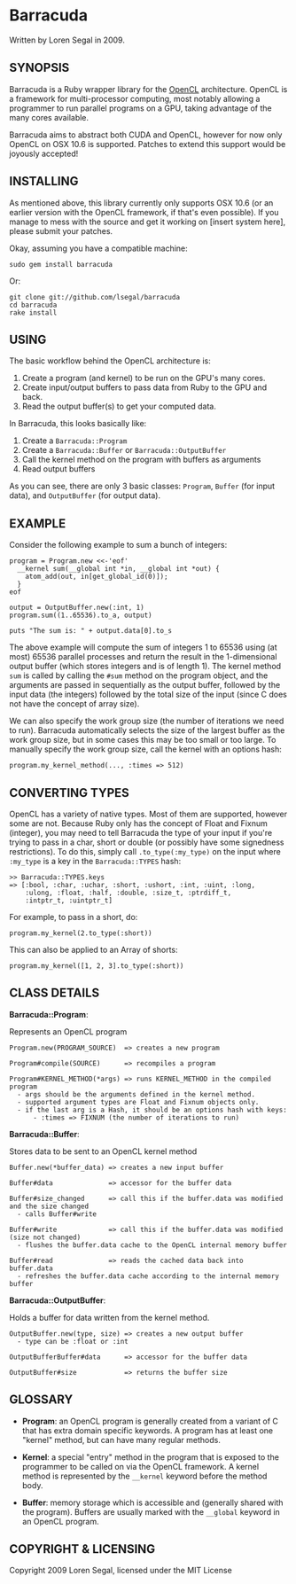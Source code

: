 Barracuda
=========

Written by Loren Segal in 2009.

SYNOPSIS
--------

Barracuda is a Ruby wrapper library for the [OpenCL][1] architecture. OpenCL is a
framework for multi-processor computing, most notably allowing a programmer
to run parallel programs on a GPU, taking advantage of the many cores
available.

Barracuda aims to abstract both CUDA and OpenCL, however for now only OpenCL
on OSX 10.6 is supported. Patches to extend this support would be joyously
accepted!

INSTALLING
----------

As mentioned above, this library currently only supports OSX 10.6 (or an earlier
version with the OpenCL framework, if that's even possible). If you manage to
mess with the source and get it working on [insert system here], please submit
your patches.

Okay, assuming you have a compatible machine:

    sudo gem install barracuda
    
Or:

    git clone git://github.com/lsegal/barracuda
    cd barracuda
    rake install
    
USING
-----

The basic workflow behind the OpenCL architecture is:

1. Create a program (and kernel) to be run on the GPU's many cores.
2. Create input/output buffers to pass data from Ruby to the GPU and back.
3. Read the output buffer(s) to get your computed data.

In Barracuda, this looks basically like:

1. Create a `Barracuda::Program`
2. Create a `Barracuda::Buffer` or `Barracuda::OutputBuffer`
2. Call the kernel method on the program with buffers as arguments
3. Read output buffers

As you can see, there are only 3 basic classes: `Program`, `Buffer` (for input
data), and `OutputBuffer` (for output data).

EXAMPLE
-------

Consider the following example to sum a bunch of integers:

    program = Program.new <<-'eof'
      __kernel sum(__global int *in, __global int *out) {
        atom_add(out, in[get_global_id(0)]); 
      }
    eof
    
    output = OutputBuffer.new(:int, 1)
    program.sum((1..65536).to_a, output)
    
    puts "The sum is: " + output.data[0].to_s
    
The above example will compute the sum of integers 1 to 65536 using (at most)
65536 parallel processes and return the result in the 1-dimensional output
buffer (which stores integers and is of length 1). The kernel method `sum` 
is called by calling the `#sum` method on the program object, and the 
arguments are passed in sequentially as the output buffer, followed by the
input data (the integers) followed by the total size of the input (since C
does not have the concept of array size).

We can also specify the work group size (the number of iterations we need
to run). Barracuda automatically selects the size of the largest buffer as 
the work group size, but in some cases this may be too small or too large. To
manually specify the work group size, call the kernel with an options hash:

    program.my_kernel_method(..., :times => 512)
    
CONVERTING TYPES
----------------

OpenCL has a variety of native types. Most of them are supported, however some
are not. Because Ruby only has the concept of Float and Fixnum (integer), you
may need to tell Barracuda the type of your input if you're trying to pass in
a char, short or double (or possibly have some signedness restrictions). To
do this, simply call `.to_type(:my_type)` on the input where `:my_type` is
a key in the `Barracuda::TYPES` hash:

    >> Barracuda::TYPES.keys
    => [:bool, :char, :uchar, :short, :ushort, :int, :uint, :long, 
        :ulong, :float, :half, :double, :size_t, :ptrdiff_t, 
        :intptr_t, :uintptr_t]

For example, to pass in a short, do:

    program.my_kernel(2.to_type(:short))
    
This can also be applied to an Array of shorts:

    program.my_kernel([1, 2, 3].to_type(:short))

CLASS DETAILS
-------------

**Barracuda::Program**:

Represents an OpenCL program
    
    Program.new(PROGRAM_SOURCE)  => creates a new program

    Program#compile(SOURCE)      => recompiles a program

    Program#KERNEL_METHOD(*args) => runs KERNEL_METHOD in the compiled program
      - args should be the arguments defined in the kernel method.
      - supported argument types are Float and Fixnum objects only.
      - if the last arg is a Hash, it should be an options hash with keys:
          - :times => FIXNUM (the number of iterations to run)

**Barracuda::Buffer**:

Stores data to be sent to an OpenCL kernel method
    
    Buffer.new(*buffer_data) => creates a new input buffer
  
    Buffer#data              => accessor for the buffer data
  
    Buffer#size_changed      => call this if the buffer.data was modified and the size changed
      - calls Buffer#write
  
    Buffer#write             => call this if the buffer.data was modified (size not changed)
      - flushes the buffer.data cache to the OpenCL internal memory buffer
  
    Buffer#read              => reads the cached data back into buffer.data
      - refreshes the buffer.data cache according to the internal memory buffer
    
**Barracuda::OutputBuffer**:

Holds a buffer for data written from the kernel method.
    
    OutputBuffer.new(type, size) => creates a new output buffer
      - type can be :float or :int
    
    OutputBufferBuffer#data      => accessor for the buffer data

    OutputBuffer#size            => returns the buffer size

GLOSSARY
--------

* **Program**: an OpenCL program is generally created from a variant of C that
  has extra domain specific keywords. A program has at least one "kernel" 
  method, but can have many regular methods.

* **Kernel**: a special "entry" method in the program that is exposed to the 
  programmer to be called on via the OpenCL framework. A kernel method is 
  represented by the `__kernel` keyword before the method body.

* **Buffer**: memory storage which is accessible and (generally shared with the 
  program). Buffers are usually marked with the `__global` keyword in an 
  OpenCL program.

COPYRIGHT & LICENSING
---------------------

Copyright 2009 Loren Segal, licensed under the MIT License

[1]: http://en.wikipedia.ca/wiki/OpenCL "OpenCL"